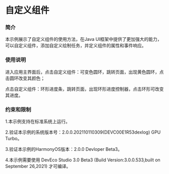 # 自定义组件<a name="ZH-CN_TOPIC_0000001172908319"></a>

### 简介<a name="section104mcpsimp"></a>

本示例展示了自定义组件的使用方法，在Java UI框架中提供了更加强大的能力，可以自定义组件，添加自定义绘制任务，并定义组件的属性和事件响应。

### 使用说明<a name="section107mcpsimp"></a>

进入应用主界面后，点击自定义组件：可变色圆环，跳转页面，出现黄色圆环，点击圆环改变其颜色；

点击自定义组件：环形进度条，跳转页面，出现环形进度控制器，点击环形可改变其进度。

### 约束和限制<a name="section111mcpsimp"></a>

1.本示例支持在标准系统上运行。

2.验证本示例的系统版本号：2.0.0.202110110309(DEVC00E1R53dexlog) GPU Turbo。

3.验证本示例的HarmonyOS版本：2.0.0 Devloper Beta3。

4.本示例需要使用 DevEco Studio 3.0 Beta3 (Build Version:3.0.0.533,built on September 26,2021) 才可编译。

